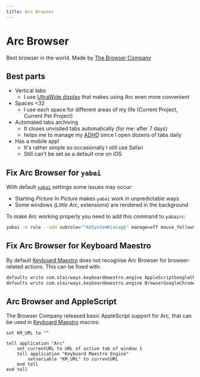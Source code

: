 ```yaml
---
title: Arc Browser
---
```


# Arc Browser

Best browser in the world. Made by [The Browser Company](https://thebrowser.company/)

## Best parts

- Vertical tabs
  - I use [UltraWide display](/Tools/hardware.md) that makes using Arc even more convenient
- Spaces <32
  - I use each space for different areas of my life (Current Project, Current Pet Project)
- Automated tabs archiving
  - It closes unvisited tabs automatically (for me: after 7 days)
  - helps me to manage my [ADHD](/ADHD/index.md) since I open dozens of tabs daily
- Has a mobile app!
  - It's rather simple so occasionally I still use Safari
  - Still can't be set as a default one on iOS

## Fix Arc Browser for `yabai`

With default [`yabai`](/Tools/apps/yabai.md) settings some issues may occur:

- Starting _Picture In Picture_ makes `yabai` work in unpredictable ways
- Some windows (_Little Arc_, extensions) are rendered in the background

To make Arc working properly you need to add this command to `yabairc`:

```sh
yabai -m rule --add subrole="^AXSystemDialog$" manage=off mouse_follows_focus=off
```

## Fix Arc Browser for Keyboard Maestro

By default [Keyboard Maestro](/Tools/apps/Keyboard-Maestro.md) does not recognise Arc Browser for browser-related actions. This can be fixed with:

```sh
defaults write com.stairways.keyboardmaestro.engine AppleScriptGoogleChromeBundleID -string "company.thebrowser.Browser"
defaults write com.stairways.keyboardmaestro.engine BrowserGoogleChromeName -string "Arc Browser"
```

## Arc Browser and AppleScript

The Browser Company released basic AppleScript support for Arc, that can be used in [Keyboard Maestro](/Tools/apps/Keyboard-Maestro.md) macros:

```applescript
set KM_URL to ""

tell application "Arc"
	set currentURL to URL of active tab of window 1
	tell application "Keyboard Maestro Engine"
		setvariable "KM_URL" to currentURL
	end tell
end tell
```
